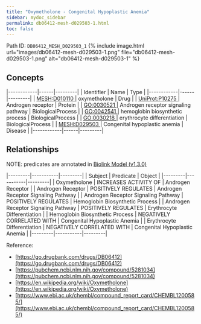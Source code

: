 ```yaml
---
title: "Oxymetholone - Congenital Hypoplastic Anemia"
sidebar: mydoc_sidebar
permalink: db06412-mesh-d029503-1.html
toc: false 
---
```



Path ID: `DB06412_MESH_D029503_1`
{% include image.html url="images/db06412-mesh-d029503-1.png" file="db06412-mesh-d029503-1.png" alt="db06412-mesh-d029503-1" %}

## Concepts

|------------|------|---------|
| Identifier | Name | Type    |
|------------|------|---------|
| <a href="https://identifiers.org/MESH:D010110">MESH:D010110 </a> | oxymetholone | Drug |
| <a href="https://identifiers.org/UniProt:P10275">UniProt:P10275 </a> | Androgen receptor | Protein |
| <a href="https://identifiers.org/GO:0030521">GO:0030521 </a> | Androgen receptor signaling pathway | BiologicalProcess |
| <a href="https://identifiers.org/GO:0042541">GO:0042541 </a> | hemoglobin biosynthetic process | BiologicalProcess |
| <a href="https://identifiers.org/GO:0030218">GO:0030218 </a> | erythrocyte differentiation | BiologicalProcess |
| <a href="https://identifiers.org/MESH:D029503">MESH:D029503 </a> | Congenital hypoplastic anemia | Disease |
|------------|------|---------|

## Relationships


NOTE: predicates are annotated in <a href="https://github.com/biolink/biolink-model/releases/tag/v1.3.0">Biolink Model (v1.3.0)</a>

|---------|-----------|---------|
| Subject | Predicate | Object  |
|---------|-----------|---------|
| Oxymetholone | INCREASES ACTIVITY OF | Androgen Receptor |
| Androgen Receptor | POSITIVELY REGULATES | Androgen Receptor Signaling Pathway |
| Androgen Receptor Signaling Pathway | POSITIVELY REGULATES | Hemoglobin Biosynthetic Process |
| Androgen Receptor Signaling Pathway | POSITIVELY REGULATES | Erythrocyte Differentiation |
| Hemoglobin Biosynthetic Process | NEGATIVELY CORRELATED WITH | Congenital Hypoplastic Anemia |
| Erythrocyte Differentiation | NEGATIVELY CORRELATED WITH | Congenital Hypoplastic Anemia |
|---------|-----------|---------|

Reference: 
  - [https://go.drugbank.com/drugs/DB06412](https://go.drugbank.com/drugs/DB06412)
  - [https://pubchem.ncbi.nlm.nih.gov/compound/5281034](https://pubchem.ncbi.nlm.nih.gov/compound/5281034)
  - [https://en.wikipedia.org/wiki/Oxymetholone](https://en.wikipedia.org/wiki/Oxymetholone)
  - [https://www.ebi.ac.uk/chembl/compound_report_card/CHEMBL1200585/](https://www.ebi.ac.uk/chembl/compound_report_card/CHEMBL1200585/)
